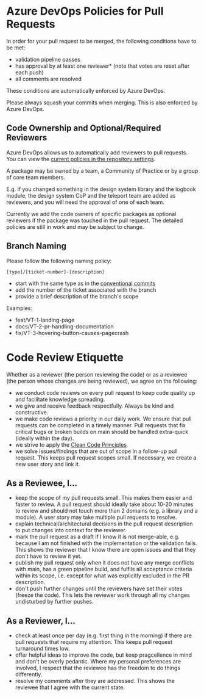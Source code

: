 # Azure DevOps Policies for Pull Requests

In order for your pull request to be merged, the following conditions have to be met:

-   validation pipeline passes
-   has approval by at least one reviewer\* (note that votes are reset after each push)
-   all comments are resolved

These conditions are automatically enforced by Azure DevOps.

Please always squash your commits when merging.
This is also enforced by Azure DevOps.

## Code Ownership and Optional/Required Reviewers

Azure DevOps allows us to automatically add reviewers to pull requests.
You can view the [current policies in the repository settings](https://dev.azure.com/volocopter/voloiq/_settings/repositories?_a=policiesMid&repo=5e8881b1-af30-4dc2-8a63-f2dc976269fb&refs=refs%2Fheads%2Fmain).

A package may be owned by a team, a Community of Practice or by a group of core team members.

E.g. if you changed something in the design system library and the logbook module, the design system CoP and the teleport team are added as reviewers, and you will need the approval of one of each team.

Currently we add the code owners of specific packages as optional reviewers if the package was touched in the pull request.
The detailed policies are still in work and may be subject to change.

## Branch Naming

Please follow the following naming policy:

`[type]/[ticket-number]-[description]`

-   start with the same type as in the [conventional commits](https://www.conventionalcommits.org/en/v1.0.0/#specification)
-   add the number of the ticket associated with the branch
-   provide a brief description of the branch's scope

Examples:

-   feat/VT-1-landing-page
-   docs/VT-2-pr-handling-documentation
-   fix/VT-3-hovering-button-causes-pagecrash

# Code Review Etiquette

Whether as a reviewer (the person reviewing the code) or as a reviewee (the person whose changes are being reviewed), we agree on the following:

-   we conduct code reviews on every pull request to keep code quality up and facilitate knowledge spreading.
-   we give and receive feedback respectfully. Always be kind and constructive.
-   we make code reviews a priority in our daily work. We ensure that pull requests can be completed in a timely manner. Pull requests that fix critical bugs or broken builds on main should be handled extra-quick (ideally within the day).
-   we strive to apply the [Clean Code Principles](https://gist.github.com/wojteklu/73c6914cc446146b8b533c0988cf8d29).
-   we solve issues/findings that are out of scope in a follow-up pull request. This keeps pull request scopes small. If necessary, we create a new user story and link it.

## As a Reviewee, I...

-   keep the scope of my pull requests small. This makes them easier and faster to review. A pull request should ideally take about 10-20 minutes to review and should not touch more than 2 domains (e.g. a library and a module). A user story may take multiple pull requests to resolve.
-   explain technical/architectural decisions in the pull request description to put changes into context for the reviewer.
-   mark the pull request as a draft if I know it is not merge-able, e.g. because I am not finished with the implementation or the validation fails. This shows the reviewer that I know there are open issues and that they don't have to review it yet.
-   publish my pull request only when it does not have any merge conflicts with main, has a green pipeline build, and fulfils all acceptance criteria within its scope, i.e. except for what was explicitly excluded in the PR description.
-   don't push further changes until the reviewers have set their votes (freeze the code). This lets the reviewer work through all my changes undisturbed by further pushes.

## As a Reviewer, I...

-   check at least once per day (e.g. first thing in the morning) if there are pull requests that require my attention. This keeps pull request turnaround times low.
-   offer helpful ideas to improve the code, but keep pragcellence in mind and don't be overly pedantic. Where my personal preferences are involved, I respect that the reviewee has the freedom to do things differently.
-   resolve my comments after they are addressed. This shows the reviewee that I agree with the current state.
